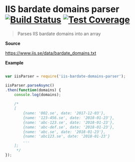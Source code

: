 # IIS bardate domains parser [![Build Status](https://travis-ci.org/vikpe/iis-bardate-domains-parser.svg?branch=master)](https://travis-ci.org/vikpe/iis-bardate-domains-parser)  [![Test Coverage](https://codeclimate.com/github/vikpe/iis-bardate-domains-parser/badges/coverage.svg)](https://codeclimate.com/github/vikpe/iis-bardate-domains-parser/coverage)
> Parses IIS bardate domains into an array

**Source**

https://www.iis.se/data/bardate_domains.txt

**Example**

```javascript

var iisParser = require('iis-bardate-domains-parser');

iisParser.parseAsync()
.then(function(domains) {
    console.log(domains);
    
    /*
    [
        {name: '002.se', date: '2017-12-03'},
        {name: '123-456.se', date: '2018-01-23'},
        {name: 'abc-123.se', date: '2018-01-23'},
        {name: 'abc-def.se', date: '2018-01-23'},
        {name: 'abc.se', date: '2018-01-23'},
        {name: 'abc123.se', date: '2018-01-23'}
        ...
    ];
     */
});
```
